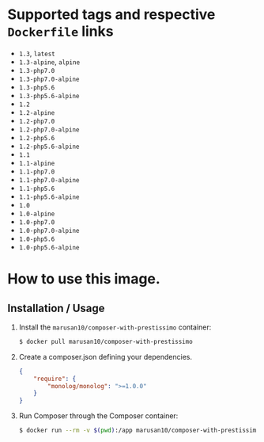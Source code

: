 # Supported tags and respective `Dockerfile` links

- `1.3`, `latest`
- `1.3-alpine`, `alpine`
- `1.3-php7.0`
- `1.3-php7.0-alpine`
- `1.3-php5.6`
- `1.3-php5.6-alpine`
- `1.2`
- `1.2-alpine`
- `1.2-php7.0`
- `1.2-php7.0-alpine`
- `1.2-php5.6`
- `1.2-php5.6-alpine`
- `1.1`
- `1.1-alpine`
- `1.1-php7.0`
- `1.1-php7.0-alpine`
- `1.1-php5.6`
- `1.1-php5.6-alpine`
- `1.0`
- `1.0-alpine`
- `1.0-php7.0`
- `1.0-php7.0-alpine`
- `1.0-php5.6`
- `1.0-php5.6-alpine`

# How to use this image.

## Installation / Usage

1. Install the `marusan10/composer-with-prestissimo` container:

    ``` sh
    $ docker pull marusan10/composer-with-prestissimo
    ```

2. Create a composer.json defining your dependencies.

    ``` json
    {
        "require": {
            "monolog/monolog": ">=1.0.0"
        }
    }
    ```

3. Run Composer through the Composer container:

    ``` sh
    $ docker run --rm -v $(pwd):/app marusan10/composer-with-prestissimo install
    ```

